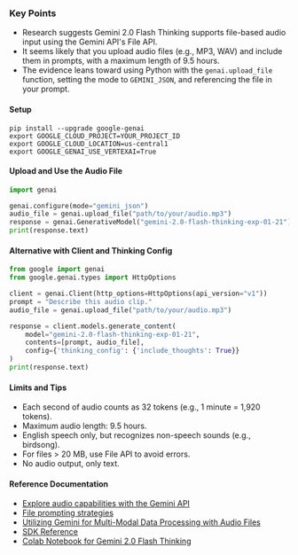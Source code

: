 ### Key Points
- Research suggests Gemini 2.0 Flash Thinking supports file-based audio input using the Gemini API's File API.
- It seems likely that you upload audio files (e.g., MP3, WAV) and include them in prompts, with a maximum length of 9.5 hours.
- The evidence leans toward using Python with the `genai.upload_file` function, setting the mode to `GEMINI_JSON`, and referencing the file in your prompt.

#### Setup
```
pip install --upgrade google-genai
export GOOGLE_CLOUD_PROJECT=YOUR_PROJECT_ID
export GOOGLE_CLOUD_LOCATION=us-central1
export GOOGLE_GENAI_USE_VERTEXAI=True
```

#### Upload and Use the Audio File
```python
import genai

genai.configure(mode="gemini_json")
audio_file = genai.upload_file("path/to/your/audio.mp3")
response = genai.GenerativeModel("gemini-2.0-flash-thinking-exp-01-21").generate_content(["Describe this audio:", audio_file])
print(response.text)
```

#### Alternative with Client and Thinking Config
```python
from google import genai
from google.genai.types import HttpOptions

client = genai.Client(http_options=HttpOptions(api_version="v1"))
prompt = "Describe this audio clip."
audio_file = genai.upload_file("path/to/your/audio.mp3")

response = client.models.generate_content(
    model="gemini-2.0-flash-thinking-exp-01-21",
    contents=[prompt, audio_file],
    config={'thinking_config': {'include_thoughts': True}}
)
print(response.text)
```

#### Limits and Tips
- Each second of audio counts as 32 tokens (e.g., 1 minute = 1,920 tokens).
- Maximum audio length: 9.5 hours.
- English speech only, but recognizes non-speech sounds (e.g., birdsong).
- For files > 20 MB, use File API to avoid errors.
- No audio output, only text.

#### Reference Documentation
- [Explore audio capabilities with the Gemini API](https://ai.google.dev/gemini-api/docs/audio)
- [File prompting strategies](https://ai.google.dev/gemini-api/docs/file-prompting-strategies)
- [Utilizing Gemini for Multi-Modal Data Processing with Audio Files](https://python.useinstructor.com/examples/multi_modal_gemini/)
- [SDK Reference](https://googleapis.github.io/python-genai/)
- [Colab Notebook for Gemini 2.0 Flash Thinking](https://github.com/GoogleCloudPlatform/generative-ai/tree/main/gemini/getting-started/intro_gemini_2_0_flash_thinking_mode.ipynb)